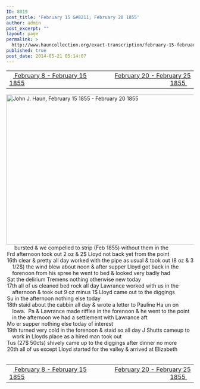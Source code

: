 ```yaml
---
ID: 8019
post_title: 'February 15 &#8211; February 20 1855'
author: admin
post_excerpt: ""
layout: page
permalink: >
  http://www.hauncollection.org/exact-transcription/february-15-february-20-1855/
published: true
post_date: 2014-05-21 05:14:07
---
```

<table style="width: 100%;" align="center">
<tbody>
<tr>
<td width="50%"><a title="February 8 – February 15 1855" href="http://www.hauncollection.org/version-2/version-ii-series-i/february-8-february-15-1855/"><img src="https://lh3.googleusercontent.com/-EFJpxxNiPNw/VqgtWBCZrMI/AAAAAAAAAFU/WfY4lPFWWkg/s800-Ic42/Soeb-Plain-Arrows-8-10px.png" alt="" width="10" height="10" /> February 8 - February 15 1855</a></td>
<td style="text-align: right;"><a title="February 20 – February 25 1855" href="http://www.hauncollection.org/version-2/version-ii-series-i/february-20-february-25-1855/"> February 20 - February 25 1855 <img src="https://lh3.googleusercontent.com/-67k0cYlpXHw/VqgtWKz1MXI/AAAAAAAAAFU/k9PW_Piyurk/s800-Ic42/Soeb-Plain-Arrows-5-10px.png" alt="" width="10" height="10" /></a></td>
</tr>
</tbody>
</table>
<a href="http://www.hauncollection.org/?attachment_id=2308" target="_blank" rel="noopener"><img class="alignnone size-large wp-image-2308" src="http://www.hauncollection.org/wp-content/uploads/John Haun/JJH_078_February 15 1855 - February 20 1855-1024x682.jpg" alt="John J. Haun, February 15 1855 - February 20 1855" width="604" height="402" /></a>
<div style="text-indent: -1em; padding-left: 16px;"><span style="color: #ffffff;">. </span>   bursted &amp; we compelled to strip (Feb 1855) without them in the</div>
<div style="text-indent: -1em; padding-left: 16px;">Frd afternoon took out 2 oz &amp; 2$ Lloyd not back yet from the point</div>
<div style="text-indent: -1em; padding-left: 16px;">16th clear &amp; pretty all day worked with the pipe as usual &amp; took out
(8 oz &amp; 3 1/2$) the wind blew about noon &amp; after supper Lloyd got back in
the forenoon from his spree he went to bed &amp; looked very badly had</div>
<div style="text-indent: -1em; padding-left: 16px;">Sat the delirium Tremens nothing otherwise new today</div>
<div style="text-indent: -1em; padding-left: 16px;">17th all of us cleaned bed rock all day Lawrance worked with us in
the afternoon &amp; took out 9 oz minus 1$ Lloyd came out to the diggings</div>
<div style="text-indent: -1em; padding-left: 16px;">Su in the afternoon nothing else today</div>
<div style="text-indent: -1em; padding-left: 16px;">18th staid about the cabbin all day &amp; wrote a letter to Pauline Ha
un on Iowa.  Pa &amp; Lawrance made riffles in the forenoon &amp; he went
to the point in the afternoon we had a settlement with Lawrance aft</div>
<div style="text-indent: -1em; padding-left: 16px;">Mo er supper nothing else today of interest</div>
<div style="text-indent: -1em; padding-left: 16px;">19th turned very cold in the forenoon &amp; staid so all day J Shutts
cameup to work in Lloyds place as a hired man took out</div>
<div style="text-indent: -1em; padding-left: 16px;">Tus (27$ 50cts) shively came up to the diggings after dinner no more</div>
<div style="text-indent: -1em; padding-left: 16px;">20th all of us except Lloyd started for the valley &amp; arrived at Elizabeth</div>
&nbsp;
<table style="width: 100%;" align="center">
<tbody>
<tr>
<td width="50%"><a title="February 8 – February 15 1855" href="http://www.hauncollection.org/version-2/version-ii-series-i/february-8-february-15-1855/"><img src="https://lh3.googleusercontent.com/-EFJpxxNiPNw/VqgtWBCZrMI/AAAAAAAAAFU/WfY4lPFWWkg/s800-Ic42/Soeb-Plain-Arrows-8-10px.png" alt="" width="10" height="10" /> February 8 - February 15 1855</a></td>
<td style="text-align: right;"><a title="February 20 – February 25 1855" href="http://www.hauncollection.org/version-2/version-ii-series-i/february-20-february-25-1855/"> February 20 - February 25 1855 <img src="https://lh3.googleusercontent.com/-67k0cYlpXHw/VqgtWKz1MXI/AAAAAAAAAFU/k9PW_Piyurk/s800-Ic42/Soeb-Plain-Arrows-5-10px.png" alt="" width="10" height="10" /></a></td>
</tr>
</tbody>
</table>
